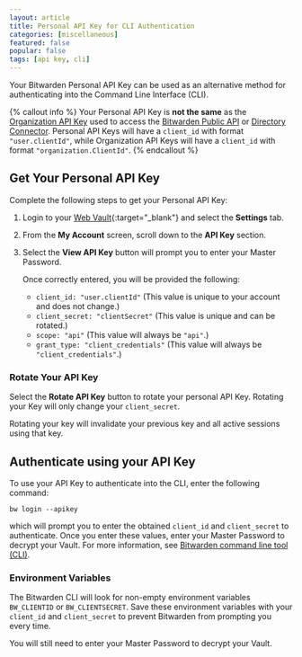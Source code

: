 ```yaml
---
layout: article
title: Personal API Key for CLI Authentication
categories: [miscellaneous]
featured: false
popular: false
tags: [api key, cli]
---
```


Your Bitwarden Personal API Key can be used as an alternative method for authenticating into the Command Line Interface (CLI).

{% callout info %}
Your Personal API Key is **not the same** as the [Organization API Key]({{site.baseurl}}/article/public-api/#authentication) used to access the [Bitwarden Public API]({{site.baseurl}}/article/public-api/) or [Directory Connector]({{site.baseurl}}/article/directory-sync/). Personal API Keys will have a `client_id` with format `"user.clientId"`, while Organization API Keys will have a `client_id` with format `"organization.ClientId"`.
{% endcallout %}

## Get Your Personal API Key

Complete the following steps to get your Personal API Key:

1. Login to your [Web Vault](https://vault.bitwarden.com){:target="_blank"} and select the **Settings** tab.
2. From the **My Account** screen, scroll down to the **API Key** section.
3. Select the **View API Key** button will prompt you to enter your Master Password.

   Once correctly entered, you will be provided the following:
   - `client_id: "user.clientId"` (This value is unique to your account and does not change.)
   - `client_secret: "clientSecret"` (This value is unique and can be rotated.)
   - `scope: "api"` (This value will always be `"api"`.)
   - `grant_type: "client_credentials"` (This value will always be `"client_credentials"`.)

### Rotate Your API Key

Select the **Rotate API Key** button to rotate your personal API Key. Rotating your Key will only change your `client_secret`.

Rotating your key will invalidate your previous key and all active sessions using that key.

## Authenticate using your API Key

To use your API Key to authenticate into the CLI, enter the following command:
```
bw login --apikey
```
which will prompt you to enter the obtained `client_id` and  `client_secret` to authenticate. Once you enter these values, enter your Master Password to decrypt your Vault. For more information, see [Bitwarden command line tool (CLI)](https://bitwarden.com/help/article/cli/).

### Environment Variables

The Bitwarden CLI will look for non-empty environment variables `BW_CLIENTID` or `BW_CLIENTSECRET`. Save these environment variables with your `client_id` and `client_secret` to prevent Bitwarden from prompting you every time.

You will still need to enter your Master Password to decrypt your Vault.
